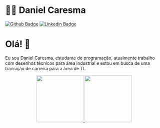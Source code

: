 # 👨‍💻 Daniel Caresma
[![Github Badge](https://img.shields.io/badge/-Github-000?style=flat-square&logo=Github&logoColor=white&link=https://github.com/DanielCaresma)](https://github.com/DanielCaresma)
[![Linkedin Badge](https://img.shields.io/badge/-LinkedIn-blue?style=flat-square&logo=Linkedin&logoColor=white&link=https://www.linkedin.com/in/DanielCaresma/)](https://www.linkedin.com/in/DanielCaresma/) 

# Olá! 👋

Eu sou Daniel Caresma, estudante de programação, atualmente trabalho com desenhos técnicos para área industrial e estou em busca de uma transição de carreira para a área de TI.

<div align="center">
  <a href="https://github.com/DanielCaresma">
  <img height="150em" src="https://github-readme-stats.vercel.app/api?username=DanielCaresma&show_icons=true&theme=dark&include_all_commits=true&count_private=true"/>
  <img height="150em" src="https://github-readme-stats.vercel.app/api/top-langs/?username=DanielCaresma&layout=compact&langs_count=7&theme=dark"/>
</div>
